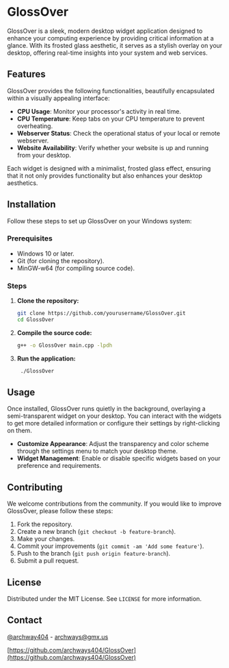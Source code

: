 # GlossOver

GlossOver is a sleek, modern desktop widget application designed to enhance your computing experience by providing critical information at a glance. With its frosted glass aesthetic, it serves as a stylish overlay on your desktop, offering real-time insights into your system and web services.

## Features

GlossOver provides the following functionalities, beautifully encapsulated within a visually appealing interface:

- **CPU Usage**: Monitor your processor's activity in real time.
- **CPU Temperature**: Keep tabs on your CPU temperature to prevent overheating.
- **Webserver Status**: Check the operational status of your local or remote webserver.
- **Website Availability**: Verify whether your website is up and running from your desktop.

Each widget is designed with a minimalist, frosted glass effect, ensuring that it not only provides functionality but also enhances your desktop aesthetics.

## Installation

Follow these steps to set up GlossOver on your Windows system:

### Prerequisites

- Windows 10 or later.
- Git (for cloning the repository).
- MinGW-w64 (for compiling source code).

### Steps

1. **Clone the repository:**
   ```bash
   git clone https://github.com/yourusername/GlossOver.git
   cd GlossOver
   ```
2. **Compile the source code:**
   ```bash
   g++ -o GlossOver main.cpp -lpdh
   ```
3. **Run the application:**
   ```bash
    ./GlossOver
    ```

## Usage

Once installed, GlossOver runs quietly in the background, overlaying a semi-transparent widget on your desktop. You can interact with the widgets to get more detailed information or configure their settings by right-clicking on them.

- **Customize Appearance**: Adjust the transparency and color scheme through the settings menu to match your desktop theme.
- **Widget Management**: Enable or disable specific widgets based on your preference and requirements.

## Contributing

We welcome contributions from the community. If you would like to improve GlossOver, please follow these steps:

1. Fork the repository.
2. Create a new branch (`git checkout -b feature-branch`).
3. Make your changes.
4. Commit your improvements (`git commit -am 'Add some feature'`).
5. Push to the branch (`git push origin feature-branch`).
6. Submit a pull request.

## License

Distributed under the MIT License. See `LICENSE` for more information.

## Contact

[@archway404](https://github.com/archways404) - archways@gmx.us

[https://github.com/archways404/GlossOver](https://github.com/archways404/GlossOver)

 

